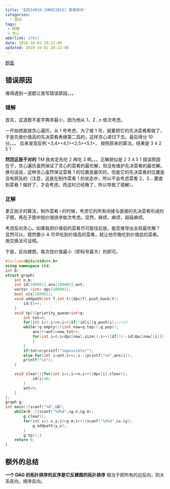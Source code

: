 ```yaml
---
title: 'BZOJ4010:[HNOI2015] 菜肴制作'
categories:
  - 图论
tags:
 - 题解
 - 贪心
abbrlink: 27017
date: 2018-10-01 20:22:00
updated: 2018-10-01 20:22:00
---
```

[题面](https://www.lydsy.com/JudgeOnline/problem.php?id=4010)

## 错误原因

难得遇到一道题让我写错误原因。。。

### 错解 

<!--more-->

首先，这道题不是字典序最小，因为他从 1，2...n 依次考虑。

一开始想直接贪心遍历，从 1 号考虑，为了做 1 号，就要把它的先决菜肴都做了，于是先做价值高的先决菜肴再做第二高的，这样贪心递归下去。最后得分 10 分。。。
后来发现反例 <3,4><4,1><2,5><5,1>，
按照原来的算法，结果是 3 4 2 5 1

**然而这是不对的**
TM 我肯定先吃 2 再吃 3 啊。。。正解貌似是 2 3 4 5 1
错误原因在于，贪心遍历虽然保证了贪心的菜肴的最优解，但没有维护先决菜肴的最优解。换句话说，这种贪心虽然保证菜肴 1 的位置是最优的，但是它的先决菜肴的位置是没有顾及的（注意，这是在制作菜肴 1 的状态中，所以不会考虑菜肴 2，3... 要直到菜肴 1 做好了，才会考虑。而这时已经晚了，所以导致了错解）。

### 正解
更正刚才的算法，制作菜肴 i 的时候，考虑它的所有间接与直接的先决菜肴形成的子图，再在子图中按价值排序依次考虑。显然，麻烦，麻烦，超级麻烦。

考虑反向贪心。如果我把价值低的菜肴尽可能往后放，能否推导出全局最优解？
显然可以。既然要小 A 尽早吃到价值高的菜肴，就让他尽晚吃到价值低的菜肴。用交换法可证明。

于是，反向建图，每次找价值最小（即标号最大）的即可。
```cpp
#include<bits/stdc++.h>
using namespace std;
int D;
struct graph{
	int n,m;
	int id[100001],ans[100001],ant;
	vector <int> dpc[100001];
	bool vis[100001];
	void addpath(int f,int t){dpc[f].push_back(t);
		id[t]++;
	}
	void tp(){priority_queue<int>q;
		int tot=0;
		for(int i=1;i<=n;i++)if(!id[i])q.push(i);//csh
		while(!q.empty()){int now=q.top();q.pop();
			ans[++ant]=now,tot++;
			for(int i=0;i<dpc[now].size();i++){if(!(--id[dpc[now][i]]))q.push(dpc[now][i]);
			}
		}
		if(tot<n)printf("Impossible!");
		else for(int i=ant;i>=1;i--)printf("%d",ans[i]);
		printf("\n");
	}

	void clear(){for(int i=1;i<=n;i++){dpc[i].clear();
			id[i]=0;
		}
		ant=0;
	}
};
graph g;
int main(){scanf("%d",&D);
	while(D--){scanf("%d%d",&g.n,&g.m);
		g.clear();
		for(int i=1,x,y;i<=g.m;i++){scanf("%d%d",&x,&y);
			g.addpath(y,x);
		}
		g.tp();}
	return 0;
}
```
## 额外的总结
**一个 DAG 的拓扑排序的反序是它反建图的拓扑排序**
相当于把所有的边反向，则关系反向，顺序反向。
